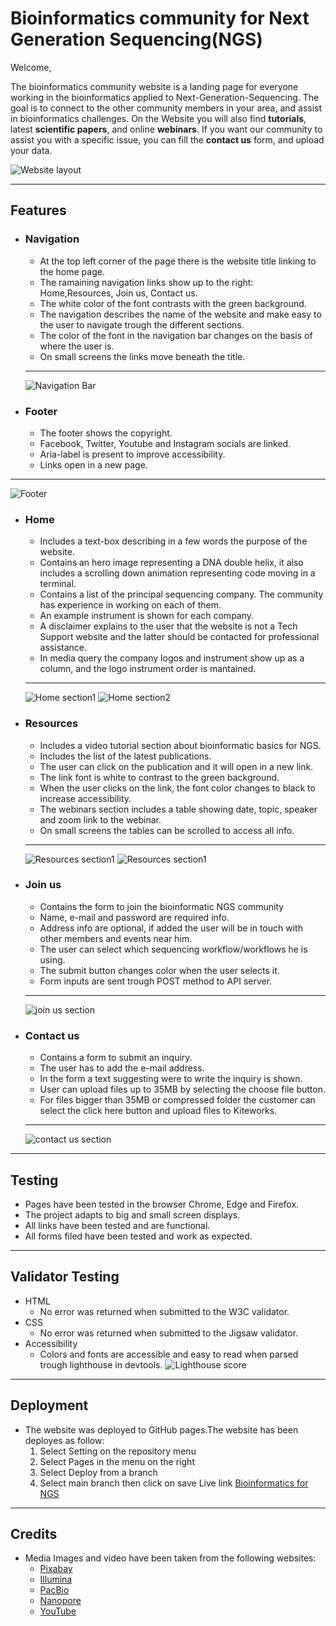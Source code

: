 # Bioinformatics community for Next Generation Sequencing(NGS)

Welcome,

The bioinformatics community website is a landing page for everyone working in the bioinformatics applied to Next-Generation-Sequencing.
The goal is to connect to the other community members in your area, and assist in bioinformatics challenges.
On the Website you will also find **tutorials**, latest **scientific papers**, and online **webinars**.
If you want our community to assist you with a specific issue, you can fill the **contact us** form, and upload your data.

   ![Website layout](media/bifxngs.PNG)
_____________________________
## Features
- ### Navigation 
  - At the top left corner of the page there is the website title linking to the home page.
  - The ramaining navigation links show up to the right: Home,Resources, Join us, Contact us.
  - The white color of the font contrasts with the green background.
  - The navigation describes the name of the website and make easy to the user to navigate trough the different sections.
  - The color of the font in the navigation bar changes on the basis of where the user is.
  - On small screens the links move beneath the title.
  ________________________________________________________

  ![Navigation Bar](media/navigation.PNG)

- ### Footer
    - The footer shows the copyright.
    - Facebook, Twitter, Youtube and Instagram socials are linked.
    - Aria-label is present to improve accessibility.
    - Links open in a new page.
_______________________________________________________________
  ![Footer](media/footer.PNG)
- ### Home
    - Includes a text-box describing in a few words the purpose of the website.
    - Contains an hero image representing a DNA double helix, it also includes a scrolling down animation representing code moving in a terminal.
    - Contains a list of the principal sequencing company. The community has experience in working on each of them.
    - An example instrument is shown for each company.
    - A disclaimer explains to the user that the website is not a Tech Support website and the latter should be contacted for professional assistance.
    - In media query the company logos and instrument show up as a column, and the logo instrument order is mantained. 
    __________________________________________________________
   ![Home section1](media/home_section1.PNG)
   ![Home section2](media/home_section2.PNG)

- ### Resources
     - Includes a video tutorial section about bioinformatic basics for NGS.
     - Includes the list of the latest publications.
     - The user can click on the publication and it will open in a new link.
     - The link font is white to contrast to the green background.
     - When the user clicks on the link, the font color changes to black to increase accessibility.
     - The webinars section includes a table showing date, topic, speaker and zoom link to the webinar.
     - On small screens the tables can be scrolled to access all info.
     _________________________________________________________
    ![Resources section1](media/resources_section1.PNG)
    ![Resources section1](media/resources_section2.PNG)

- ### Join us
     - Contains the form to join the bioinformatic NGS community
     - Name, e-mail and password are required info.
     - Address info are optional, if added the user will be in touch with other members and events near him.
     - The user can select which sequencing workflow/workflows he is using.
     - The submit button changes color when the user selects it.
     - Form inputs are sent trough POST method to API server.
     __________________________________________________________
     ![join us section](media/join_us.PNG)

- ### Contact us
     - Contains a form to submit an inquiry.
     - The user has to add the e-mail address.
     - In the form a text suggesting were to write the inquiry is shown.
     - User can upload files up to 35MB by selecting the choose file button.
     - For files bigger than 35MB or compressed folder the customer can select the click here button and upload files to Kiteworks.
    ____________________________________________
     ![contact us section](media/contact_us.PNG)
__________________________________________________________
## Testing
   - Pages have been tested in the browser Chrome, Edge and Firefox.
   - The project adapts to big and small screen displays.
   - All links have been tested and are functional.
   - All forms filed have been tested and work as expected.
__________________________________________________
## Validator Testing
   -  HTML
        - No error was returned when submitted to the W3C validator.
   - CSS 
        - No error was returned when submitted to the Jigsaw validator.
   - Accessibility
        - Colors and fonts are accessible and easy to read when parsed trough lighthouse in devtools.
     ![Lighthouse score](media/lighthouse_score.png)
__________________________________________________
## Deployment
   - The website was deployed to GitHub pages.The website has been deployes as follow:
     1. Select Setting on the repository menu
     2. Select Pages in the menu on the right
     3. Select Deploy from a branch
     4. Select main branch then click on save
Live link [Bioinformatics for NGS](https://angelogaeta1990.github.io/bifxngs_community/)
 _______________________________________________________  
 ## Credits
  - Media
    Images and video have been taken from the following websites:
    - [Pixabay](https://pixabay.com/)
    - [Illumina](https://www.illumina.com/)
    - [PacBio](https://www.pacb.com/)
    - [Nanopore](https://nanoporetech.com/)
    - [YouTube](https://www.youtube.com/embed/GWO1UddLVcM)

       


